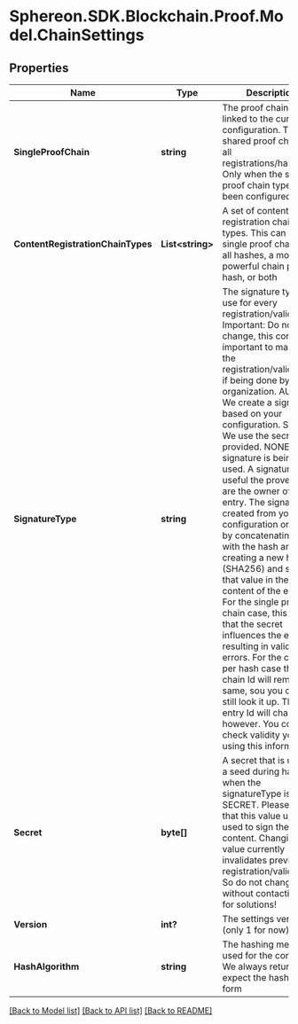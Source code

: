 # Sphereon.SDK.Blockchain.Proof.Model.ChainSettings
## Properties

Name | Type | Description | Notes
------------ | ------------- | ------------- | -------------
**SingleProofChain** | **string** | The proof chain Id linked to the current configuration. This is a shared proof chain for all registrations/hashes. Only when the single proof chain type has been configured. | [optional] 
**ContentRegistrationChainTypes** | **List&lt;string&gt;** | A set of content registration chain types. This can be a single proof chain for all hashes, a more powerful chain per hash, or both | 
**SignatureType** | **string** | The signature type to use for every registration/validation. Important: Do not change, this concept is important to make sure the registration/validation if being done by your organization. AUTO: We create a signature based on your configuration. SECRET: We use the secret you provided. NONE: No signature is being used. A signature is useful the prove you are the owner of the entry. The signature is created from your configuration or secret by concatenating it with the hash and creating a new hash (SHA256) and storing that value in the content of the entry. For the single proof chain case, this means that the secret influences the entry Id resulting in validation errors. For the chain per hash case the chain Id will remain the same, sou you could still look it up. The first entry Id will change however. You could check validity yourself using this information. | [optional] 
**Secret** | **byte[]** | A secret that is used as a seed during hashing when the signatureType is set to SECRET. Please note that this value us being used to sign the content. Changing this value currently invalidates previous registration/validations. So do not change without contacting us for solutions! | [optional] 
**Version** | **int?** | The settings version (only 1 for now) | 
**HashAlgorithm** | **string** | The hashing method used for the content. We always return and expect the hash in HEX form | [optional] 

[[Back to Model list]](../README.md#documentation-for-models) [[Back to API list]](../README.md#documentation-for-api-endpoints) [[Back to README]](../README.md)


